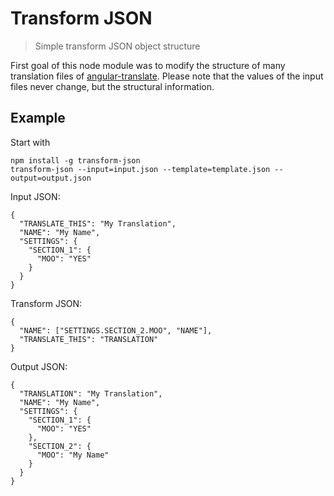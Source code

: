 # Transform JSON

> Simple transform JSON object structure

First goal of this node module was to modify the structure of many translation files of [angular-translate](https://github.com/angular-translate/angular-translate). Please note that the values of the input files never change, but the structural information.

## Example

Start with
```
npm install -g transform-json
transform-json --input=input.json --template=template.json --output=output.json
```

Input JSON:
```
{
  "TRANSLATE_THIS": "My Translation",
  "NAME": "My Name",
  "SETTINGS": {
    "SECTION_1": {
      "MOO": "YES"
    }
  }
}
```

Transform JSON:
```
{
  "NAME": ["SETTINGS.SECTION_2.MOO", "NAME"],
  "TRANSLATE_THIS": "TRANSLATION"
}

```

Output JSON:
```
{
  "TRANSLATION": "My Translation",
  "NAME": "My Name",
  "SETTINGS": {
    "SECTION_1": {
      "MOO": "YES"
    },
    "SECTION_2": {
      "MOO": "My Name"
    }
  }
}

```
